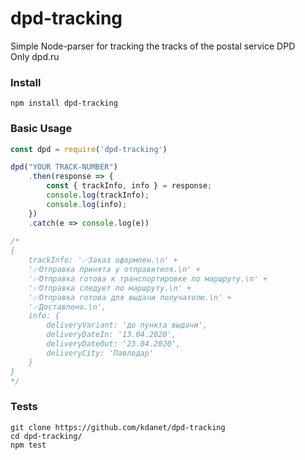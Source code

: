 # dpd-tracking
Simple Node-parser for tracking the tracks of the postal service DPD  
Only dpd.ru

### Install ###

```
npm install dpd-tracking
```   

### Basic Usage ###
```js
const dpd = require('dpd-tracking')

dpd("YOUR TRACK-NUMBER")
    .then(response => {
        const { trackInfo, info } = response;
        console.log(trackInfo); 
        console.log(info);
    })
    .catch(e => console.log(e))
    
/*
{
    trackInfo: '✅Заказ оформлен.\n' +
    '✅Отправка принята у отправителя.\n' +
    '✅Отправка готова к транспортировке по маршруту.\n' +
    '✅Отправка следует по маршруту.\n' +
    '✅Отправка готова для выдачи получателю.\n' +
    '✅Доставлено.\n',
    info: {
        deliveryVariant: 'до пункта выдачи',
        deliveryDateIn: '13.04.2020',
        deliveryDateOut: '23.04.2020',
        deliveryCity: 'Павлодар'
    }
}
*/
```

### Tests ###
```
git clone https://github.com/kdanet/dpd-tracking
cd dpd-tracking/
npm test
```
